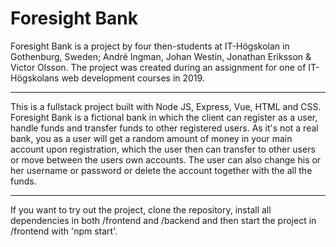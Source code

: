 # Foresight Bank
Foresight Bank is a project by four then-students at IT-Högskolan in Gothenburg, Sweden; André Ingman, Johan Westin, Jonathan Eriksson & Victor Olsson. 
The project was created during an assignment for one of IT-Högskolans web development courses in 2019.

----

This is a fullstack project built with Node JS, Express, Vue, HTML and CSS.
Foresight Bank is a fictional bank in which the client can register as a user, handle funds and transfer funds to other registered users. As it's not a real bank, you as a user will get a random amount of money in your main account upon registration, which the user then can transfer to other users or move between the users own accounts.
The user can also change his or her username or password or delete the account together with the all the funds.

----

If you want to try out the project, clone the repository, install all dependencies in both /frontend and /backend and then start the project in /frontend with 'npm start'.
